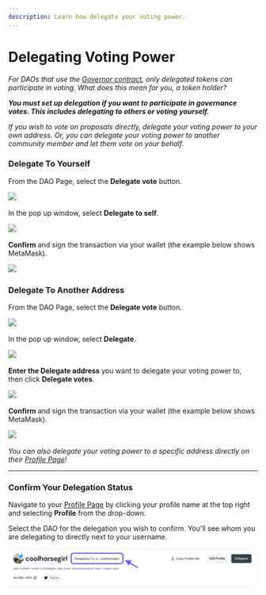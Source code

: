 ```yaml
---
description: Learn how delegate your voting power.
---
```


# Delegating Voting Power

_For DAOs that use the_ [_Governor contract_](https://docs.tally.xyz/user-guides/deploying-governor-daos/deploy-a-governor)_, only delegated tokens can participate in voting. What does this mean for you, a token holder?_

_**You must set up delegation if you want to participate in governance votes. This includes delegating to others or voting yourself.**_

_If you wish to vote on proposals directly, delegate your voting power to your own address. Or, you can delegate your voting power to another community member and let them vote on your behalf._

### Delegate To Yourself <a href="#yourself" id="yourself"></a>

From the DAO Page, select the **Delegate vote** button.

![](https://p434.p1.n0.cdn.getcloudapp.com/items/d5uOmgy1/a9e562b2-62cb-4218-a142-b8308c20b4c5.jpg?v=1225a43045f13151c4f8d9747591c914)

In the pop up window, select **Delegate to self**.

![](https://p434.p1.n0.cdn.getcloudapp.com/items/p9uO0eZ6/d33c318d-0275-4263-9278-5eb36a91b78e.jpg?v=3aff24b06dd11ceb4ea6054c08088afe)

**Confirm** and sign the transaction via your wallet (the example below shows MetaMask).

![](https://p434.p1.n0.cdn.getcloudapp.com/items/z8umyGdm/86298abb-1f38-4146-83ab-d1e129b6b2bb.jpg?v=1e8f26a710efda0cbd44d3abc5fdbf23)

###

### Delegate To Another Address <a href="#another" id="another"></a>

From the DAO Page, select the **Delegate vote** button.

![](https://p434.p1.n0.cdn.getcloudapp.com/items/d5uOmgy1/a9e562b2-62cb-4218-a142-b8308c20b4c5.jpg?v=1225a43045f13151c4f8d9747591c914)

In the pop up window, select **Delegate**.

![](https://p434.p1.n0.cdn.getcloudapp.com/items/NQulyWA7/f1477aba-c38e-4996-9ceb-b8d78a2acfd6.jpg?v=c06aa0b6420c5d51ec9671d6ac9e8dd2)

**Enter the Delegate address** you want to delegate your voting power to, then click **Delegate votes**.

![](https://p434.p1.n0.cdn.getcloudapp.com/items/geuR5EKX/f1be6650-494d-458a-89b7-61daec84a839.jpg?v=9eef96197cb23598bc8617ec63044be4)

**Confirm** and sign the transaction via your wallet (the example below shows MetaMask).

![](https://p434.p1.n0.cdn.getcloudapp.com/items/z8umyGdm/86298abb-1f38-4146-83ab-d1e129b6b2bb.jpg?v=1e8f26a710efda0cbd44d3abc5fdbf23)

_You can also delegate your voting power to a specific address directly on their_ [_Profile Page_](../navigating-the-tally-platform/tally-profile.md)_!_

***

### Confirm Your Delegation Status <a href="#status" id="status"></a>

Navigate to your [Profile Page](../navigating-the-tally-platform/tally-profile.md) by clicking your profile name at the top right and selecting **Profile** from the drop-down.

Select the DAO for the delegation you wish to confirm. You'll see whom you are delegating to directly next to your username.

![](<../../.gitbook/assets/Screenshot 2023-08-25 at 1.58.23 pm.png>)
